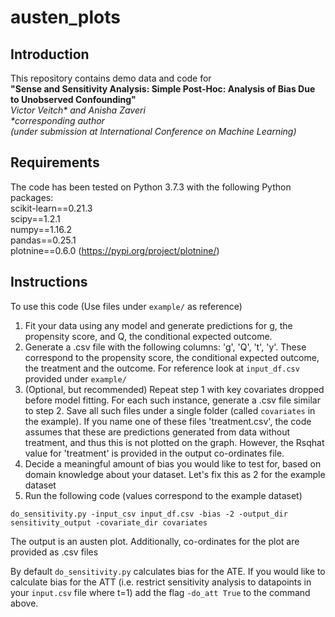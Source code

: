# austen_plots
## Introduction
This repository contains demo data and code for  
__"Sense and Sensitivity Analysis: Simple Post-Hoc: Analysis of Bias Due to Unobserved Confounding"__  
_Victor Veitch* and Anisha Zaveri  
*corresponding author  
(under submission at International Conference on Machine Learning)_  

## Requirements
The code has been tested on Python 3.7.3 with the following Python packages:  
scikit-learn==0.21.3  
scipy==1.2.1  
numpy==1.16.2  
pandas==0.25.1  
plotnine==0.6.0 (https://pypi.org/project/plotnine/)

## Instructions
To use this code (Use files under `example/` as reference)
1) Fit your data using any model and generate predictions for g, the propensity score, and Q, the conditional expected outcome.
2) Generate a .csv file with the following columns: 'g', 'Q', 't', 'y'. These correspond to the propensity score, the conditional expected outcome, the treatment and the outcome. For reference look at `input_df.csv` provided under `example/`
3) (Optional, but recommended) Repeat step 1 with key covariates dropped before model fitting. For each such instance, generate a .csv file similar to step 2. Save all such files under a single folder (called `covariates` in the example). If you name one of these files 'treatment.csv', the code assumes that these are predictions generated from data without treatment, and thus this is not plotted on the graph. However, the Rsqhat value for 'treatment' is provided in the output co-ordinates file.
4) Decide a meaningful amount of bias you would like to test for, based on domain knowledge about your dataset. Let's fix this as 2 for the example dataset
5) Run the following code (values correspond to the example dataset)  

`do_sensitivity.py -input_csv input_df.csv -bias -2 -output_dir sensitivity_output -covariate_dir covariates`

The output is an austen plot. Additionally, co-ordinates for the plot are provided as .csv files

By default `do_sensitivity.py` calculates bias for the ATE. If you would like to calculate bias for the ATT (i.e. restrict sensitivity analysis to datapoints in your `input.csv` file where t=1) add the flag `-do_att True` to the command above.
